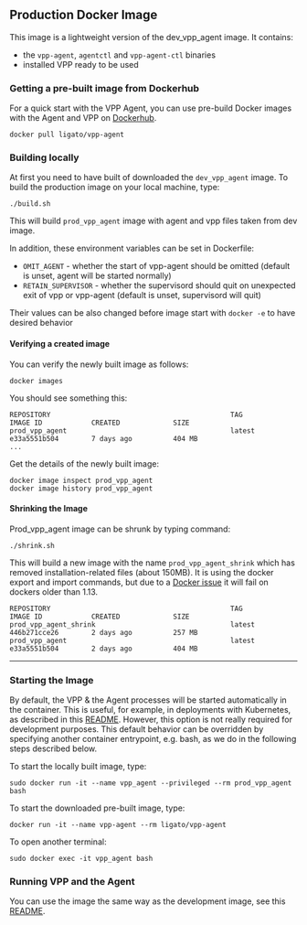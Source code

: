## Production Docker Image

This image is a lightweight version of the dev_vpp_agent image. It contains:

- the `vpp-agent`, `agentctl` and `vpp-agent-ctl` binaries
- installed VPP ready to be used

### Getting a pre-built image from Dockerhub
For a quick start with the VPP Agent, you can use pre-build Docker images with
the Agent and VPP on [Dockerhub](https://hub.docker.com/r/ligato/vpp-agent/).
```
docker pull ligato/vpp-agent
```

### Building locally
At first you need to have built of downloaded the `dev_vpp_agent` image.
To build the production image on your local machine, type:
```
./build.sh
```
This will build `prod_vpp_agent` image with agent and vpp files taken from dev image.

In addition, these environment variables can be set in Dockerfile:
- `OMIT_AGENT` - whether the start of vpp-agent should be omitted (default is unset, agent will be started normally)
- `RETAIN_SUPERVISOR` - whether the supervisord should quit on unexpected exit of vpp or vpp-agent (default is unset, supervisord will quit)

Their values can be also changed before image start with `docker -e` to have desired behavior

#### Verifying a created image
You can verify the newly built image as follows:

```
docker images
``` 

You should see something this:

```
REPOSITORY                                            TAG                 IMAGE ID            CREATED             SIZE
prod_vpp_agent                                        latest              e33a5551b504        7 days ago          404 MB
...
```
Get the details of the newly built image:

```
docker image inspect prod_vpp_agent
docker image history prod_vpp_agent
```

#### Shrinking the Image
Prod_vpp_agent image can be shrunk by typing command:

```
./shrink.sh
```

This will build a new image with the name `prod_vpp_agent_shrink` which
has removed installation-related files (about 150MB). It is using the docker
export and import commands, but due to a [Docker issue][1] it will fail on
dockers older than 1.13.

```
REPOSITORY                                            TAG                 IMAGE ID            CREATED             SIZE
prod_vpp_agent_shrink                                 latest              446b271cce26        2 days ago          257 MB
prod_vpp_agent                                        latest              e33a5551b504        2 days ago          404 MB

```
---

### Starting the Image
By default, the VPP & the Agent processes will be started automatically 
in the container. This is useful, for example, in deployments with Kubernetes,
as described in this [README](../../k8s/dev-setup/README.md). However, this option is
not really required for development purposes. This default behavior can 
be overridden by specifying another container entrypoint, e.g. bash, as 
we do in the following steps described below.

To start the locally built image, type:
```
sudo docker run -it --name vpp_agent --privileged --rm prod_vpp_agent bash
```

To start the downloaded pre-built image, type:
```
docker run -it --name vpp-agent --rm ligato/vpp-agent
```

To open another terminal:
```
sudo docker exec -it vpp_agent bash
```

### Running VPP and the Agent
You can use the image the same way as the development image, see this
[README](../dev/README.md).

[1]: https://github.com/moby/moby/issues/26173